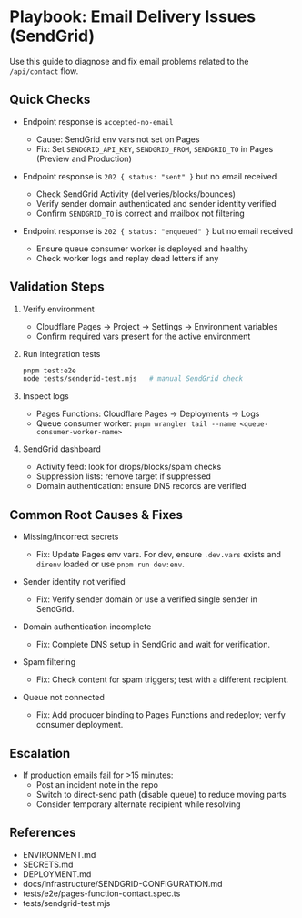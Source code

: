 # Playbook: Email Delivery Issues (SendGrid)

Use this guide to diagnose and fix email problems related to the `/api/contact` flow.

## Quick Checks

- Endpoint response is `accepted-no-email`
  - Cause: SendGrid env vars not set on Pages
  - Fix: Set `SENDGRID_API_KEY`, `SENDGRID_FROM`, `SENDGRID_TO` in Pages (Preview and Production)

- Endpoint response is `202 { status: "sent" }` but no email received
  - Check SendGrid Activity (deliveries/blocks/bounces)
  - Verify sender domain authenticated and sender identity verified
  - Confirm `SENDGRID_TO` is correct and mailbox not filtering

- Endpoint response is `202 { status: "enqueued" }` but no email received
  - Ensure queue consumer worker is deployed and healthy
  - Check worker logs and replay dead letters if any

## Validation Steps

1. Verify environment
   - Cloudflare Pages → Project → Settings → Environment variables
   - Confirm required vars present for the active environment

2. Run integration tests
   ```bash
   pnpm test:e2e
   node tests/sendgrid-test.mjs   # manual SendGrid check
   ```

3. Inspect logs
   - Pages Functions: Cloudflare Pages → Deployments → Logs
   - Queue consumer worker: `pnpm wrangler tail --name <queue-consumer-worker-name>`

4. SendGrid dashboard
   - Activity feed: look for drops/blocks/spam checks
   - Suppression lists: remove target if suppressed
   - Domain authentication: ensure DNS records are verified

## Common Root Causes & Fixes

- Missing/incorrect secrets
  - Fix: Update Pages env vars. For dev, ensure `.dev.vars` exists and `direnv` loaded or use `pnpm run dev:env`.

- Sender identity not verified
  - Fix: Verify sender domain or use a verified single sender in SendGrid.

- Domain authentication incomplete
  - Fix: Complete DNS setup in SendGrid and wait for verification.

- Spam filtering
  - Fix: Check content for spam triggers; test with a different recipient.

- Queue not connected
  - Fix: Add producer binding to Pages Functions and redeploy; verify consumer deployment.

## Escalation

- If production emails fail for >15 minutes:
  - Post an incident note in the repo
  - Switch to direct-send path (disable queue) to reduce moving parts
  - Consider temporary alternate recipient while resolving

## References

- ENVIRONMENT.md
- SECRETS.md
- DEPLOYMENT.md
- docs/infrastructure/SENDGRID-CONFIGURATION.md
- tests/e2e/pages-function-contact.spec.ts
- tests/sendgrid-test.mjs

